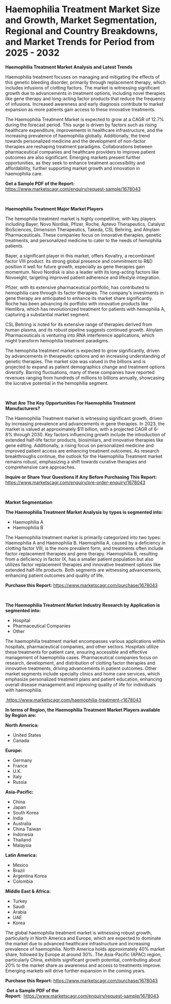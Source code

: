 <p><h1>Haemophilia Treatment Market Size and Growth, Market Segmentation, Regional and Country Breakdowns, and Market Trends for Period from 2025 -  2032</h1></p><p><strong>Haemophilia Treatment Market Analysis and Latest Trends</strong></p>
<p><p>Haemophilia treatment focuses on managing and mitigating the effects of this genetic bleeding disorder, primarily through replacement therapy, which includes infusions of clotting factors. The market is witnessing significant growth due to advancements in treatment options, including novel therapies like gene therapy and long-acting factor products that reduce the frequency of infusions. Increased awareness and early diagnosis contribute to market expansion as more patients gain access to these innovative treatments.</p><p>The Haemophilia Treatment Market is expected to grow at a CAGR of 12.7% during the forecast period. This surge is driven by factors such as rising healthcare expenditure, improvements in healthcare infrastructure, and the increasing prevalence of haemophilia globally. Additionally, the trend towards personalized medicine and the development of non-factor therapies are reshaping treatment paradigms. Collaborations between pharmaceutical companies and healthcare providers to improve patient outcomes are also significant. Emerging markets present further opportunities, as they seek to enhance treatment accessibility and affordability, further supporting market growth and innovation in haemophilia care.</p></p>
<p><strong>Get a Sample PDF of the Report:&nbsp;</strong> <a href="https://www.marketscagr.com/enquiry/request-sample/1678043?utm_campaign=2951&utm_medium=2&utm_source=Github&utm_content=ia&utm_term=19042025&utm_id=haemophilia-treatment">https://www.marketscagr.com/enquiry/request-sample/1678043</a></p>
<p>&nbsp;</p>
<p><strong>Haemophilia Treatment Major Market Players</strong></p>
<p><p>The hemophilia treatment market is highly competitive, with key players including Bayer, Novo Nordisk, Pfizer, Roche, Aptevo Therapeutics, Catalyst BioSciences, Dimension Therapeutics, Takeda, CSL Behring, and Alnylam Pharmaceuticals. These companies focus on innovative therapies, genetic treatments, and personalized medicine to cater to the needs of hemophilia patients.</p><p>Bayer, a significant player in this market, offers Kovaltry, a recombinant factor VIII product. Its strong global presence and commitment to R&D position it well for future growth, especially as gene therapies gain momentum. Novo Nordisk is also a leader with its long-acting factors like Novoeight, targeting improved patient adherence and lifestyle integration.</p><p>Pfizer, with its extensive pharmaceutical portfolio, has contributed to hemophilia care through its factor therapies. The company's investments in gene therapy are anticipated to enhance its market share significantly. Roche has been advancing its portfolio with innovative products like Hemlibra, which has revolutionized treatment for patients with hemophilia A, capturing a substantial market segment.</p><p>CSL Behring is noted for its extensive range of therapies derived from human plasma, and its robust pipeline suggests continued growth. Alnylam Pharmaceuticals is venturing into RNA interference applications, which might transform hemophilia treatment paradigms.</p><p>The hemophilia treatment market is expected to grow significantly, driven by advancements in therapeutic options and an increasing understanding of genetic therapies. The market size was valued in the billions and is projected to expand as patient demographics change and treatment options diversify. Barring fluctuations, many of these companies have reported revenues ranging from hundreds of millions to billions annually, showcasing the lucrative potential in the hemophilia segment.</p></p>
<p>&nbsp;</p>
<p><strong>What Are The Key Opportunities For Haemophilia Treatment Manufacturers?</strong></p>
<p><p>The Haemophilia Treatment market is witnessing significant growth, driven by increasing prevalence and advancements in gene therapies. In 2023, the market is valued at approximately $11 billion, with a projected CAGR of 6-8% through 2030. Key factors influencing growth include the introduction of extended half-life factor products, biosimilars, and innovative therapies like gene editing. Additionally, a rising focus on personalized medicine and improved patient access are enhancing treatment outcomes. As research breakthroughs continue, the outlook for the Haemophilia Treatment market remains robust, emphasizing a shift towards curative therapies and comprehensive care approaches.</p></p>
<p><strong>Inquire or Share Your Questions If Any Before Purchasing This Report:</strong> <a href="https://www.marketscagr.com/enquiry/pre-order-enquiry/1678043?utm_campaign=2951&utm_medium=2&utm_source=Github&utm_content=ia&utm_term=19042025&utm_id=haemophilia-treatment">https://www.marketscagr.com/enquiry/pre-order-enquiry/1678043</a></p>
<p>&nbsp;</p>
<p><strong>Market Segmentation</strong></p>
<p><strong>The Haemophilia Treatment Market Analysis by types is segmented into:</strong></p>
<p><ul><li>Haemophilia A</li><li>Haemophilia B</li></ul></p>
<p><p>The Haemophilia treatment market is primarily categorized into two types: Haemophilia A and Haemophilia B. Haemophilia A, caused by a deficiency in clotting factor VIII, is the more prevalent form, and treatments often include factor replacement therapies and gene therapy. Haemophilia B, resulting from a deficiency in factor IX, has a smaller patient population but also utilizes factor replacement therapies and innovative treatment options like extended half-life products. Both segments are witnessing advancements, enhancing patient outcomes and quality of life.</p></p>
<p><strong>Purchase this Report:&nbsp;</strong><a href="https://www.marketscagr.com/purchase/1678043?utm_campaign=2951&utm_medium=2&utm_source=Github&utm_content=ia&utm_term=19042025&utm_id=haemophilia-treatment">https://www.marketscagr.com/purchase/1678043</a></p>
<p>&nbsp;</p>
<p><strong>The Haemophilia Treatment Market Industry Research by Application is segmented into:</strong></p>
<p><ul><li>Hospital</li><li>Pharmaceutical Companies</li><li>Other</li></ul></p>
<p><p>The haemophilia treatment market encompasses various applications within hospitals, pharmaceutical companies, and other sectors. Hospitals utilize these treatments for patient care, ensuring accessible and effective management of haemophilia cases. Pharmaceutical companies focus on research, development, and distribution of clotting factor therapies and innovative treatments, driving advancements in patient outcomes. Other market segments include specialty clinics and home care services, which emphasize personalized treatment plans and patient education, enhancing overall disease management and improving quality of life for individuals with haemophilia.</p></p>
<p><a href="https://www.marketscagr.com/haemophilia-treatment-r1678043?utm_campaign=2951&utm_medium=2&utm_source=Github&utm_content=ia&utm_term=19042025&utm_id=haemophilia-treatment">&nbsp;https://www.marketscagr.com/haemophilia-treatment-r1678043</a></p>
<p><strong>In terms of Region, the Haemophilia Treatment Market Players available by Region are:</strong></p>
<p>
    <p> <strong> North America: </strong>
        <ul>
            <li>United States</li>
            <li>Canada</li>
        </ul>
        </p> 
    <p> <strong> Europe: </strong>
        <ul>
            <li>Germany</li>
            <li>France</li>
            <li>U.K.</li>
            <li>Italy</li>
            <li>Russia</li>
        </ul>
        </p> 
    <p> <strong> Asia-Pacific: </strong>
        <ul>
            <li>China</li>
            <li>Japan</li>
            <li>South Korea</li>
            <li>India</li>
            <li>Australia</li>
            <li>China Taiwan</li>
            <li>Indonesia</li>
            <li>Thailand</li>
            <li>Malaysia</li>
        </ul>
        </p> 
    <p> <strong> Latin America: </strong>
        <ul>
            <li>Mexico</li>
            <li>Brazil</li>
            <li>Argentina Korea</li>
            <li>Colombia</li>
        </ul>
        </p> 
    <p> <strong> Middle East & Africa: </strong>
        <ul>
            <li>Turkey</li>
            <li>Saudi</li>
            <li>Arabia</li>
            <li>UAE</li>
            <li>Korea</li>
        </ul>
    </p>
    </p>
<p><p>The global haemophilia treatment market is witnessing robust growth, particularly in North America and Europe, which are expected to dominate the market due to advanced healthcare infrastructure and increasing prevalence of haemophilia. North America holds approximately 40% market share, followed by Europe at around 30%. The Asia-Pacific (APAC) region, particularly China, exhibits significant growth potential, contributing about 20% to the market share as awareness and access to treatments improve. Emerging markets will drive further expansion in the coming years.</p></p>
<p><strong>Purchase this Report: </strong><a href="https://www.marketscagr.com/purchase/1678043?utm_campaign=2951&utm_medium=2&utm_source=Github&utm_content=ia&utm_term=19042025&utm_id=haemophilia-treatment">https://www.marketscagr.com/purchase/1678043</a></p>
<p>&nbsp;<strong>Get a Sample PDF of the Report:&nbsp;&nbsp;</strong><a href="https://www.marketscagr.com/enquiry/request-sample/1678043?utm_campaign=2951&utm_medium=2&utm_source=Github&utm_content=ia&utm_term=19042025&utm_id=haemophilia-treatment">https://www.marketscagr.com/enquiry/request-sample/1678043</a></p>
<p><strong></strong></p>
<p><p></p><p></p><p></p></p>